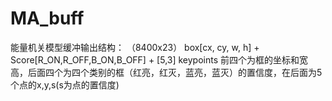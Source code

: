 # MA_buff

能量机关模型缓冲输出结构：
（8400x23）
box[cx, cy, w, h] + Score[R_ON,R_OFF,B_ON,B_OFF] + [5,3] keypoints
前四个为框的坐标和宽高，后面四个为四个类别的框（红亮，红灭，蓝亮，蓝灭）的置信度，在后面为5个点的x,y,s(s为点的置信度)
